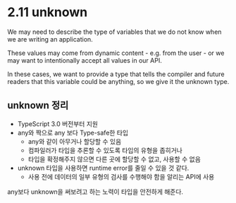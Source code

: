 # 2.11 unknown

We may need to describe the type of variables that we do not know when we are writing an application.

These values may come from dynamic content - e.g. from the user - or we may want to intentionally accept all values in our API.

In these cases, we want to provide a type that tells the compiler and future readers that this variable could be anything, so we give it the unknown type.

## unknown 정리

- TypeScript 3.0 버전부터 지원
- any와 짝으로 any 보다 Type-safe한 타입
  - any와 같이 아무거나 할당할 수 있음
  - 컴파일러가 타입을 추론할 수 있도록 타입의 유형을 좁히거나
  - 타입을 확정해주지 않으면 다른 곳에 할당할 수 없고, 사용할 수 없음
- unknown 타입을 사용하면 runtime error를 줄일 수 있을 것 같다.
  - 사용 전에 데이터의 일부 유형의 검사를 수행해야 함을 알리는 API에 사용

any보다 unknown을 써보려고 하는 노력이 타입을 안전하게 해준다.
